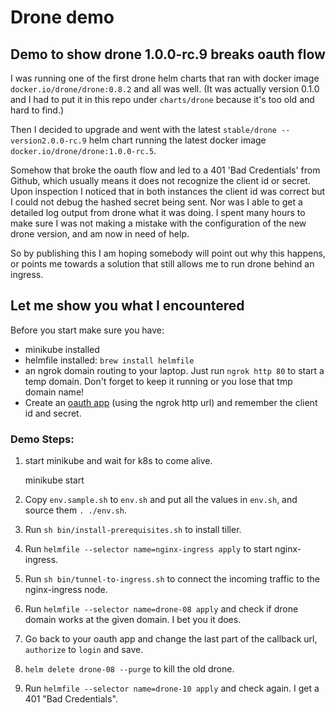 # Drone demo

## Demo to show drone 1.0.0-rc.9 breaks oauth flow

I was running one of the first drone helm charts that ran with docker image `docker.io/drone/drone:0.8.2` and all was well. (It was actually version 0.1.0 and I had to put it in this repo under `charts/drone` because it's too old and hard to find.)

Then I decided to upgrade and went with the latest `stable/drone --version2.0.0-rc.9` helm chart running the latest docker image `docker.io/drone/drone:1.0.0-rc.5`.

Somehow that broke the oauth flow and led to a 401 'Bad Credentials' from Github, which usually means it does not recognize the client id or secret. Upon inspection I noticed that in both instances the client id was correct but I could not debug the hashed secret being sent. Nor was I able to get a detailed log output from drone what it was doing. I spent many hours to make sure I was not making a mistake with the configuration of the new drone version, and am now in need of help. 

So by publishing this I am hoping somebody will point out why this happens, or points me towards a solution that still allows me to run drone behind an ingress.

## Let me show you what I encountered

Before you start make sure you have:
- minikube installed
- helmfile installed: `brew install helmfile`
- an ngrok domain routing to your laptop. Just run `ngrok http 80` to start a temp domain. Don't forget to keep it running or you lose that tmp domain name!
- Create an [oauth app](https://github.com/settings/developers) (using the ngrok http url) and remember the client id and secret.

### Demo Steps:

1. start minikube and wait for k8s to come alive.

    minikube start

2. Copy `env.sample.sh` to `env.sh` and put all the values in `env.sh`, and source them `. ./env.sh`.
3. Run `sh bin/install-prerequisites.sh` to install tiller.
4. Run `helmfile --selector name=nginx-ingress apply` to start nginx-ingress.
5. Run `sh bin/tunnel-to-ingress.sh` to connect the incoming traffic to the nginx-ingress node.
6. Run `helmfile --selector name=drone-08 apply` and check if drone domain works at the given domain. I bet you it does.
7. Go back to your oauth app and change the last part of the callback url, `authorize` to `login` and save.
8. `helm delete drone-08 --purge` to kill the old drone.
9. Run `helmfile --selector name=drone-10 apply` and check again. I get a 401 "Bad Credentials".